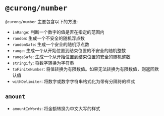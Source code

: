 # `@curong/number`


`@curong/number` 主要包含以下的方法:

- `inRange`: 判断一个数字的值是否在指定的范围内
- `random`: 生成一个不安全的随机浮点数
- `randomSafe`: 生成一个安全的随机浮点数
- `range`: 生成一个从开始位置到结束位置的不安全的随机整数
- `rangeSafe`: 生成一个从开始位置到结束位置的安全的随机整数
- `stringify`: 将数字转换为字符串
- `toFiniteNumber`: 将值转换为有限数值。如果无法转换为有限数值，则返回默认值
- `withDelimiter`: 将数字或数字字符串格式化为带有分隔符的样式

## `amount`

-  `amountInWords`: 将金额转换为中文大写的样式

